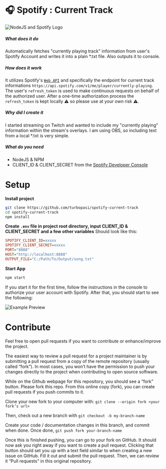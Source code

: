 # 🎧 Spotify : Current Track 

![NodeJS and Spotify Logo](https://image.prntscr.com/image/FHtaiEkPTjalgfKIupVZWg.png)

##### What does it do
Automatically fetches "currently playing track" information from user's Spotify Account and writes it into a plain *.txt file. Also outputs it to console. 

#####  How does it work
It utilizes Spotify's [`Web API`](https://developer.spotify.com/documentation/web-api/) and specifically the endpoint for current track informations `https://api.spotify.com/v1/me/player/currently-playing`. The user's `refresh_token` is used to make continuous requests on behalf of the authorized user. After a one-time authorization process the `refresh_token` is kept locally ⚠️ so please use at your own risk ⚠️. 

##### Why did I create it
I started streaming on Twitch and wanted to include my "currently playing" information within the stream's overlays. I am using OBS, so including text from a local *.txt is very simple. 

##### What do you need

 - NodeJS & NPM
 - CLIENT_ID & CLIENT_SECRET from the [Spotify Developer Console](https://developer.spotify.com/dashboard/login)
 
# Setup
**Install project**
```bash
git clone https://github.com/turbopasi/spotify-current-track
cd spotify-current-track
npm install
```

**Create `.env` file in project root directory, input CLIENT_ID & CLIENT_SECRET and a few other variables**
Should look like this:
```ini
SPOTIFY_CLIENT_ID=xxxxx
SPOTIFY_CLIENT_SECRET=xxxxx
PORT="8888"
HOST="http://localhost:8888"
OUTPUT_FILE="C:/Path/To/Output/song.txt"
```

**Start App**
```bash
npm start
```
If you start it for the first time, follow the instructions in the console to authorize your user account with Spotify. After that, you should start to see the following:

![Example Preview](https://image.prntscr.com/image/S_0T-Q0ySIaC_MHU_iB2gw.png)
# Contribute
Feel free to open pull requests if you want to contribute or enhance/improve the project.

The easiest way to review a pull request for a project maintainer is by submitting a pull request from a copy of the remote repository (usually called “fork”). In most cases, you won’t have the permission to push your changes directly to the project when contributing to open source software.

While on the Github webpage for this repository, you should see a “fork” button. Please fork this repo. From this online copy (fork), you can create pull requests if you push commits to it.

Clone your new fork to your computer with: `git clone --origin fork <your fork’s url>`

Then, check out a new branch with `git checkout -b my-branch-name`

Create your code / documentation changes in this branch, and commit when done. Once done, `git push fork your-branch-name`

Once this is finished pushing, you can go to your fork on GitHub. It should now ask you right away if you want to create a pull request. Clicking that button should set you up with a text field similar to when creating a new issue on GitHub. Fill it out and submit the pull request. Then, we can review it “Pull requests” in this original repository.




